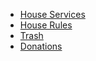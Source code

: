 * [House Services](/services.md)
* [House Rules](/rules.md)
* [Trash](/trash.md)
* [Donations](https://getalby.com/p/dragonsdom)
